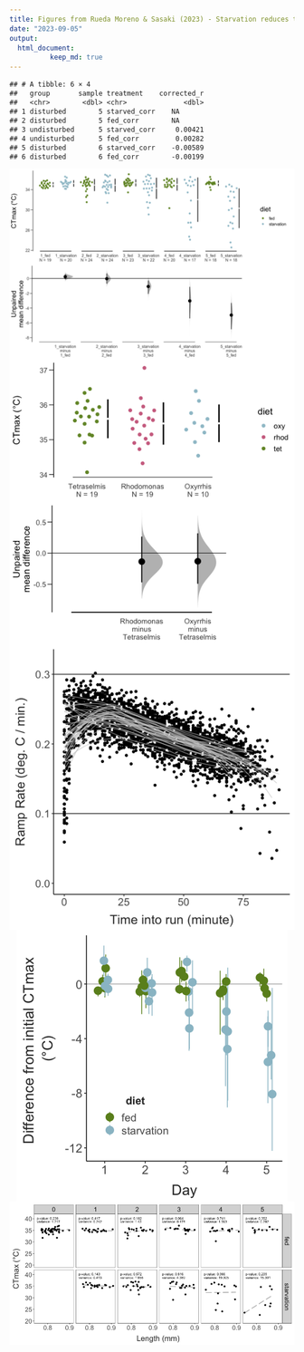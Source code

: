 ```yaml
---
title: Figures from Rueda Moreno & Sasaki (2023) - Starvation reduces thermal limits of the widespread copepod *Acartia tonsa*
date: "2023-09-05"
output: 
  html_document:
          keep_md: true
---
```





```
## # A tibble: 6 × 4
##   group       sample treatment    corrected_r
##   <chr>        <dbl> <chr>              <dbl>
## 1 disturbed        5 starved_corr    NA      
## 2 disturbed        5 fed_corr        NA      
## 3 undisturbed      5 starved_corr     0.00421
## 4 undisturbed      5 fed_corr         0.00282
## 5 disturbed        6 starved_corr    -0.00589
## 6 disturbed        6 fed_corr        -0.00199
```


<img src="../Figures/markdown/fig-3-effect-sizes-1.png" style="display: block; margin: auto;" />

<img src="../Figures/markdown/fig-1-diet-comparison-1.png" style="display: block; margin: auto;" />


<img src="../Figures/markdown/fig-2-ramping-rates-1.png" style="display: block; margin: auto;" />





<img src="../Figures/markdown/supp-fig-replicate-effect-sizes-1.png" style="display: block; margin: auto;" />

<img src="../Figures/markdown/fig-4-ctmax-length-1.png" style="display: block; margin: auto;" />
